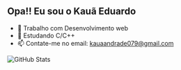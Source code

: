 ## Opa!! Eu sou o Kauã Eduardo 

- 🔭 Trabalho com Desenvolvimento web
- 🌱 Estudando C/C++
- 📫 Contate-me no email: kauaandrade079@gmail.com

<!-- GitHub Stats -->
<img src="https://github-readme-stats.vercel.app/api?username=kauaeduuardo&show_icons=true&theme=dark" alt="GitHub Stats">
